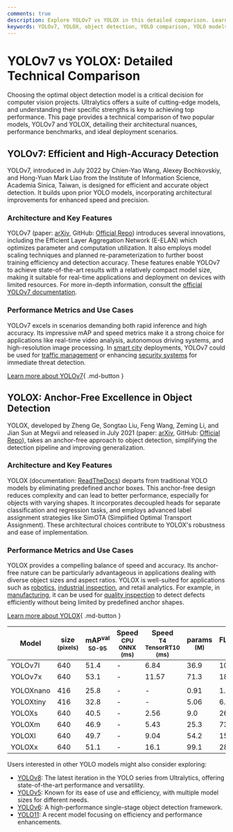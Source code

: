 ```yaml
---
comments: true
description: Explore YOLOv7 vs YOLOX in this detailed comparison. Learn their architectures, performance metrics, and best use cases for object detection.
keywords: YOLOv7, YOLOX, object detection, YOLO comparison, YOLO models, computer vision, model benchmarks, real-time AI, machine learning
---
```


# YOLOv7 vs YOLOX: Detailed Technical Comparison

Choosing the optimal object detection model is a critical decision for computer vision projects. Ultralytics offers a suite of cutting-edge models, and understanding their specific strengths is key to achieving top performance. This page provides a technical comparison of two popular models, YOLOv7 and YOLOX, detailing their architectural nuances, performance benchmarks, and ideal deployment scenarios.

<script async src="https://cdn.jsdelivr.net/npm/chart.js"></script>
<script defer src="../../javascript/benchmark.js"></script>

<canvas id="modelComparisonChart" width="1024" height="400" active-models='["YOLOv7", "YOLOX"]'></canvas>

## YOLOv7: Efficient and High-Accuracy Detection

YOLOv7, introduced in July 2022 by Chien-Yao Wang, Alexey Bochkovskiy, and Hong-Yuan Mark Liao from the Institute of Information Science, Academia Sinica, Taiwan, is designed for efficient and accurate object detection. It builds upon prior YOLO models, incorporating architectural improvements for enhanced speed and precision.

### Architecture and Key Features

YOLOv7 (paper: [arXiv](https://arxiv.org/abs/2207.02696), GitHub: [Official Repo](https://github.com/WongKinYiu/yolov7)) introduces several innovations, including the Efficient Layer Aggregation Network (E-ELAN) which optimizes parameter and computation utilization. It also employs model scaling techniques and planned re-parameterization to further boost training efficiency and detection accuracy. These features enable YOLOv7 to achieve state-of-the-art results with a relatively compact model size, making it suitable for real-time applications and deployment on devices with limited resources. For more in-depth information, consult the [official YOLOv7 documentation](https://docs.ultralytics.com/models/yolov7/).

### Performance Metrics and Use Cases

YOLOv7 excels in scenarios demanding both rapid inference and high accuracy. Its impressive mAP and speed metrics make it a strong choice for applications like real-time video analysis, autonomous driving systems, and high-resolution image processing. In [smart city](https://www.ultralytics.com/blog/computer-vision-ai-in-smart-cities) deployments, YOLOv7 could be used for [traffic management](https://www.ultralytics.com/blog/ai-in-traffic-management-from-congestion-to-coordination) or enhancing [security systems](https://www.ultralytics.com/blog/security-alarm-system-projects-with-ultralytics-yolov8) for immediate threat detection.

[Learn more about YOLOv7](https://docs.ultralytics.com/models/yolov7/){ .md-button }

## YOLOX: Anchor-Free Excellence in Object Detection

YOLOX, developed by Zheng Ge, Songtao Liu, Feng Wang, Zeming Li, and Jian Sun at Megvii and released in July 2021 (paper: [arXiv](https://arxiv.org/abs/2107.08430), GitHub: [Official Repo](https://github.com/Megvii-BaseDetection/YOLOX)), takes an anchor-free approach to object detection, simplifying the detection pipeline and improving generalization.

### Architecture and Key Features

YOLOX (documentation: [ReadTheDocs](https://yolox.readthedocs.io/en/latest/)) departs from traditional YOLO models by eliminating predefined anchor boxes. This anchor-free design reduces complexity and can lead to better performance, especially for objects with varying shapes. It incorporates decoupled heads for separate classification and regression tasks, and employs advanced label assignment strategies like SimOTA (Simplified Optimal Transport Assignment). These architectural choices contribute to YOLOX's robustness and ease of implementation.

### Performance Metrics and Use Cases

YOLOX provides a compelling balance of speed and accuracy. Its anchor-free nature can be particularly advantageous in applications dealing with diverse object sizes and aspect ratios. YOLOX is well-suited for applications such as [robotics](https://www.ultralytics.com/glossary/robotics), [industrial inspection](https://www.ultralytics.com/blog/improving-manufacturing-with-computer-vision), and retail analytics. For example, in [manufacturing](https://www.ultralytics.com/solutions/ai-in-manufacturing), it can be used for [quality inspection](https://www.ultralytics.com/blog/quality-inspection-in-manufacturing-traditional-vs-deep-learning-methods) to detect defects efficiently without being limited by predefined anchor shapes.

[Learn more about YOLOX](https://github.com/Megvii-BaseDetection/YOLOX){ .md-button }

| Model     | size<br><sup>(pixels) | mAP<sup>val<br>50-95 | Speed<br><sup>CPU ONNX<br>(ms) | Speed<br><sup>T4 TensorRT10<br>(ms) | params<br><sup>(M) | FLOPs<br><sup>(B) |
|-----------|-----------------------|----------------------|--------------------------------|-------------------------------------|--------------------|-------------------|
| YOLOv7l   | 640                   | 51.4                 | -                              | 6.84                                | 36.9               | 104.7             |
| YOLOv7x   | 640                   | 53.1                 | -                              | 11.57                               | 71.3               | 189.9             |
|           |                       |                      |                                |                                     |                    |                   |
| YOLOXnano | 416                   | 25.8                 | -                              | -                                   | 0.91               | 1.08              |
| YOLOXtiny | 416                   | 32.8                 | -                              | -                                   | 5.06               | 6.45              |
| YOLOXs    | 640                   | 40.5                 | -                              | 2.56                                | 9.0                | 26.8              |
| YOLOXm    | 640                   | 46.9                 | -                              | 5.43                                | 25.3               | 73.8              |
| YOLOXl    | 640                   | 49.7                 | -                              | 9.04                                | 54.2               | 155.6             |
| YOLOXx    | 640                   | 51.1                 | -                              | 16.1                                | 99.1               | 281.9             |

Users interested in other YOLO models might also consider exploring:

- [YOLOv8](https://docs.ultralytics.com/models/yolov8/): The latest iteration in the YOLO series from Ultralytics, offering state-of-the-art performance and versatility.
- [YOLOv5](https://docs.ultralytics.com/models/yolov5/): Known for its ease of use and efficiency, with multiple model sizes for different needs.
- [YOLOv6](https://docs.ultralytics.com/models/yolov6/): A high-performance single-stage object detection framework.
- [YOLO11](https://docs.ultralytics.com/models/yolo11/): A recent model focusing on efficiency and performance enhancements.
